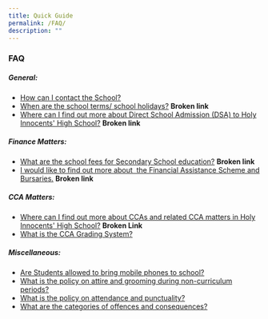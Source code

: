 ```yaml
---
title: Quick Guide
permalink: /FAQ/
description: ""
---
```

### **FAQ**

##### **General:**
* [How can I contact the School?](https://staging.d2xn9n00fw62s4.amplifyapp.com/contact-us/)
* [When are the school terms/ school holidays?](https://www.moe.gov.sg/education/school-terms-and-holidays#pri-sec-sch-term-2018) **Broken link**
* [Where can I find out more about Direct School Admission (DSA) to Holy Innocents' High School?](https://holyinnocentshigh.moe.edu.sg/curriculum/programmes/direct-school-admission-2020) **Broken link**

##### **Finance Matters:**
* [What are the school fees for Secondary School education?](https://www.moe.gov.sg/education/secondary) **Broken link**
* [I would like to find out more about  the Financial Assistance Scheme and Bursaries.](https://www.moe.gov.sg/education/financial-assistance/moe-financial-assistance-scheme-(fas)) **Broken link**

##### **CCA Matters:**
* [Where can I find out more about CCAs and related CCA matters in Holy Innocents' High School?](https://holyinnocentshigh.moe.edu.sg/curriculum/cca) **Broken Link**
* [What is the CCA Grading System?](https://drive.google.com/file/d/0B2pbdW9B5cI3dnQ1VTdMQXRDT3M/edit)

##### **Miscellaneous:**
* [Are Students allowed to bring mobile phones to school?](https://staging.d2xn9n00fw62s4.amplifyapp.com/about/Info-for-Students-and-Parents/school-rules/)
* [What is the policy on attire and grooming during non-curriculum periods?](https://staging.d2xn9n00fw62s4.amplifyapp.com/about/Info-for-Students-and-Parents/school-rules/)
* [What is the policy on attendance and punctuality?](https://staging.d2xn9n00fw62s4.amplifyapp.com/about/Info-for-Students-and-Parents/school-rules/)
* [What are the categories of offences and consequences?](https://staging.d2xn9n00fw62s4.amplifyapp.com/about/Info-for-Students-and-Parents/school-rules/)

